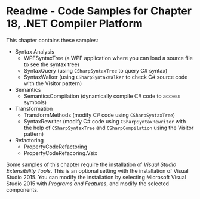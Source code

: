 # Readme - Code Samples for Chapter 18, .NET Compiler Platform

This chapter contains these samples:

* Syntax Analysis
    * WPFSyntaxTree (a WPF application where you can load a source file to see the syntax tree)
    * SyntaxQuery (using `CSharpSyntaxTree` to query C# syntax)
    * SyntaxWalker (using `CSharpSyntaxWalker` to check C# source code with the Visitor pattern)
* Semantics
    * SemanticsCompilation (dynamically compile C# code to access symbols)
* Transformation
    * TransformMethods (modify C# code using `CSharpSyntaxTree`)
    * SyntaxRewriter (modify C# code using `CSharpSyntaxRewriter` with the help of `CSharpSyntaxTree` and `CSharpCompilation` using the Visitor pattern)
* Refactoring
    * PropertyCodeRefactoring
    * PropertyCodeRefacoring.Vsix

Some samples of this chapter require the installation of *Visual Studio Extensibility Tools*. This is an optional setting with the installation of Visual Studio 2015. You can modify the installation by selecting Microsoft Visual Studio 2015 with *Programs and Features*, and modify the selected components.